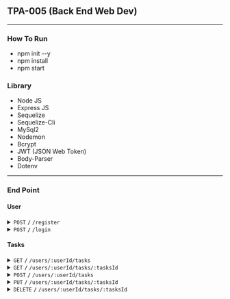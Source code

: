 ## TPA-005 (Back End Web Dev)
-------------------------------------------------------------------------------------------------------------------------------------------------------
### How To Run
- npm init --y
- npm install
- npm start

### Library
- Node JS
- Express JS          
- Sequelize
- Sequelize-Cli
- MySql2
- Nodemon
- Bcrypt
- JWT (JSON Web Token)
- Body-Parser         
- Dotenv
-------------------------------------------------------------------------------------------------------------------------------------------------------
### End Point
#### User

<details>
 <summary><code>POST</code> <code><b>/</b></code> <code>/register</code></summary>

##### Req-Body

> | name      | email     |  password        |                                                                              |
> |-----------|-----------|------------------|------------------------------------------------------------------------------|
> | string    | string    | string           |                                                                              |


##### Responses

> | http code     | message                           | response                                                            |
> |---------------|-----------------------------------|---------------------------------------------------------------------|
> | `201`         | `Akun berhasil dibuat!`           | `{name:newUser.name,email:newUser.email}`                           |
> | `500`         | `Terjadi Kesalahan Server`        |                                                                     |
</details>

<details>
 <summary><code>POST</code> <code><b>/</b></code> <code>/login</code></summary>

##### Req-Body

> | email     | password        |                                                                                           |
> |-----------|-----------------|-------------------------------------------------------------------------------------------|
> | string    | string          |                                                                                           |


##### Responses
  
> | http code     | message                           | response                                                            |
> |---------------|-----------------------------------|---------------------------------------------------------------------|
> | `201`         | `Akun berhasil dibuat!`           | `{name:newUser.name,email:newUser.email}`                           |
> | `401`         | `Email atau Password Salah!`      | `{token:iajdasneqkwnejqwhejbqbsknsksad}`                            |
> | `500`         | `Terjadi Kesalahan Server`        |                                                                     |
</details>
 
#### Tasks

<details>
 <summary><code>GET</code> <code><b>/</b></code> <code>/users/:userId/tasks</code></summary>

##### Responses

> | http code     | message                           | response                                                            |
> |---------------|-----------------------------------|---------------------------------------------------------------------|
> | `200`         |                                   | `{ user-tasks }`                                                    |
> | `401`         | `Unauthorized`                    |                                                                     |
> | `500`         | `Terjadi Kesalahan Server`        |                                                                     |
----------------------------------------------------------------------------------------------------------------------------|
</details>

<details>
 <summary><code>GET</code> <code><b>/</b></code> <code>/users/:userId/tasks/:tasksId</code></summary>

##### Responses

> | http code     | message                           | response                                                            |
> |---------------|-----------------------------------|---------------------------------------------------------------------|
> | `200`         |                                   | `{ user-task }`                                                     |
> | `401`         | `Unauthorized`                    |                                                                     |
> | `500`         | `Terjadi Kesalahan Server`        |                                                                     |
----------------------------------------------------------------------------------------------------------------------------|
</details>

<details>
 <summary><code>POST</code> <code><b>/</b></code> <code>/users/:userId/tasks</code></summary>

##### Responses

> | http code     | message                           | response                                                            |
> |---------------|-----------------------------------|---------------------------------------------------------------------|
> | `200`         |                                   | `{ user-new-tas}`                                                   |
> | `401`         | `Unauthorized`                    |                                                                     |
> | `500`         | `Terjadi Kesalahan Server`        |                                                                     |
----------------------------------------------------------------------------------------------------------------------------|
</details>

<details>
 <summary><code>PUT</code> <code><b>/</b></code> <code>/users/:userId/tasks/:tasksId</code></summary>

##### Responses

> | http code     | message                           | response                                                            |
> |---------------|-----------------------------------|---------------------------------------------------------------------|
> | `200`         | `Task Selesai`                    |                                                                     |
> | `401`         | `Unauthorized`                    |                                                                     |
> | `500`         | `Terjadi Kesalahan Server`        |                                                                     |
----------------------------------------------------------------------------------------------------------------------------|
</details>

<details>
 <summary><code>DELETE</code> <code><b>/</b></code> <code>/users/:userId/tasks/:tasksId</code></summary>

##### Responses

> | http code     | message                           | response                                                            |
> |---------------|-----------------------------------|---------------------------------------------------------------------|
> | `200`         | `Task Berhasil Dihapus`           |                                                                     |
> | `401`         | `Unauthorized`                    |                                                                     |
> | `500`         | `Terjadi Kesalahan Server`        |                                                                     |
----------------------------------------------------------------------------------------------------------------------------|
</details>
